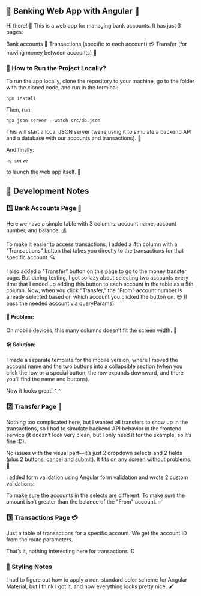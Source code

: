 ## 🏦 Banking Web App with Angular 🚀
Hi there! 👋 This is a web app for managing bank accounts. It has just 3 pages:

Bank accounts 🏦
Transactions (specific to each account) 💳
Transfer (for moving money between accounts) 💸
### 🚀 How to Run the Project Locally?
To run the app locally, clone the repository to your machine, go to the folder with the cloned code, and run in the terminal:

```
npm install  
```

Then, run:

```
npx json-server --watch src/db.json  
```

This will start a local JSON server (we’re using it to simulate a backend API and a database with our accounts and transactions). 📡

And finally:

```
ng serve  
```
to launch the web app itself. 🚀

## 📝 Development Notes
### 1️⃣ Bank Accounts Page 🏦
Here we have a simple table with 3 columns: account name, account number, and balance. 💰

To make it easier to access transactions, I added a 4th column with a "Transactions" button that takes you directly to the transactions for that specific account. 🔍

I also added a "Transfer" button on this page to go to the money transfer page. But during testing, I got so lazy about selecting two accounts every time that I ended up adding this button to each account in the table as a 5th column. Now, when you click "Transfer," the "From" account number is already selected based on which account you clicked the button on. 😎 (I pass the needed account via queryParams).

#### 🚨 Problem:
On mobile devices, this many columns doesn’t fit the screen width. 📱

#### 🛠 Solution:
I made a separate template for the mobile version, where I moved the account name and the two buttons into a collapsible section (when you click the row or a special button, the row expands downward, and there you’ll find the name and buttons).

Now it looks great! ^_^

### 2️⃣ Transfer Page 💸
Nothing too complicated here, but I wanted all transfers to show up in the transactions, so I had to simulate backend API behavior in the frontend service (it doesn’t look very clean, but I only need it for the example, so it’s fine :D).

No issues with the visual part—it’s just 2 dropdown selects and 2 fields (plus 2 buttons: cancel and submit). It fits on any screen without problems. 📱

I added form validation using Angular form validation and wrote 2 custom validations:

To make sure the accounts in the selects are different.
To make sure the amount isn’t greater than the balance of the "From" account. ✅
### 3️⃣ Transactions Page 💳
Just a table of transactions for a specific account. We get the account ID from the route parameters.

That’s it, nothing interesting here for transactions :D

### 🎨 Styling Notes
I had to figure out how to apply a non-standard color scheme for Angular Material, but I think I got it, and now everything looks pretty nice. 🖌️  
